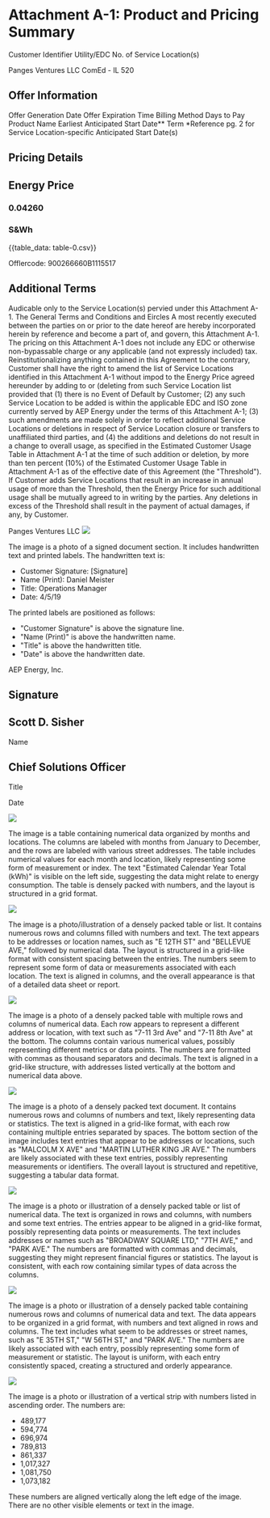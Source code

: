 # Attachment A-1: Product and Pricing Summary 

Customer Identifier
Utility/EDC
No. of Service Location(s)

Panges Ventures LLC
ComEd - IL
520

## Offer Information

Offer Generation Date
Offer Expiration Time
Billing Method
Days to Pay
Product Name
Earliest Anticipated Start Date**
Term
*Reference pg. 2 for Service Location-specific Anticipated Start Date(s)

## Pricing Details

## Energy Price

### 0.04260

### S\&Wh

{{table_data: table-0.csv}}

Offlercode: 900266660B1115517

## Additional Terms

Audicable only to the Service Location(s) pervied under this Attachment A-1.
The General Terms and Conditions and Eircles A most recently executed between the parties on or prior to the date hereof are hereby incorporated herein by reference and become a part of, and govern, this Attachment A-1. The pricing on this Attachment A-1 does not include any EDC or otherwise non-bypassable charge or any applicable (and not expressly included) tax.
Reinstitutionalizing anything contained in this Agreement to the contrary, Customer shall have the right to amend the list of Service Locations identified in this Attachment A-1 without impod to the Energy Price agreed hereunder by adding to or (deleting from such Service Location list provided that (1) there is no Event of Default by Customer; (2) any such Service Location to be added is within the applicable EDC and ISO zone currently served by AEP Energy under the terms of this Attachment A-1; (3) such amendments are made solely in order to reflect additional Service Locations or deletions in respect of Service Location closure or transfers to unaffiliated third parties, and (4) the additions and deletions do not result in a change to overall usage, as specified in the Estimated Customer Usage Table in Attachment A-1 at the time of such addition or deletion, by more than ten percent (10\%) of the Estimated Customer Usage Table in Attachment A-1 as of the effective date of this Agreement (the "Threshold"). If Customer adds Service Locations that result in an increase in annual usage of more than the Threshold, then the Energy Price for such additional usage shall be mutually agreed to in writing by the parties. Any deletions in excess of the Threshold shall result in the payment of actual damages, if any, by Customer.

Panges Ventures LLC
![](images/img-0.jpeg)

The image is a photo of a signed document section. It includes handwritten text and printed labels. The handwritten text is:

- Customer Signature: [Signature]
- Name (Print): Daniel Meister
- Title: Operations Manager
- Date: 4/5/19

The printed labels are positioned as follows:

- "Customer Signature" is above the signature line.
- "Name (Print)" is above the handwritten name.
- "Title" is above the handwritten title.
- "Date" is above the handwritten date.

AEP Energy, Inc.

## Signature

## Scott D. Sisher

Name

## Chief Solutions Officer

Title

Date

![](images/img-1.jpeg)

The image is a table containing numerical data organized by months and locations. The columns are labeled with months from January to December, and the rows are labeled with various street addresses. The table includes numerical values for each month and location, likely representing some form of measurement or index. The text "Estimated Calendar Year Total (kWh)" is visible on the left side, suggesting the data might relate to energy consumption. The table is densely packed with numbers, and the layout is structured in a grid format.

![](images/img-2.jpeg)

The image is a photo/illustration of a densely packed table or list. It contains numerous rows and columns filled with numbers and text. The text appears to be addresses or location names, such as "E 12TH ST" and "BELLEVUE AVE," followed by numerical data. The layout is structured in a grid-like format with consistent spacing between the entries. The numbers seem to represent some form of data or measurements associated with each location. The text is aligned in columns, and the overall appearance is that of a detailed data sheet or report.

![](images/img-3.jpeg)

The image is a photo of a densely packed table with multiple rows and columns of numerical data. Each row appears to represent a different address or location, with text such as "7-11 3rd Ave" and "7-11 8th Ave" at the bottom. The columns contain various numerical values, possibly representing different metrics or data points. The numbers are formatted with commas as thousand separators and decimals. The text is aligned in a grid-like structure, with addresses listed vertically at the bottom and numerical data above.

![](images/img-4.jpeg)

The image is a photo of a densely packed text document. It contains numerous rows and columns of numbers and text, likely representing data or statistics. The text is aligned in a grid-like format, with each row containing multiple entries separated by spaces. The bottom section of the image includes text entries that appear to be addresses or locations, such as "MALCOLM X AVE" and "MARTIN LUTHER KING JR AVE." The numbers are likely associated with these text entries, possibly representing measurements or identifiers. The overall layout is structured and repetitive, suggesting a tabular data format.

![](images/img-5.jpeg)

The image is a photo or illustration of a densely packed table or list of numerical data. The text is organized in rows and columns, with numbers and some text entries. The entries appear to be aligned in a grid-like format, possibly representing data points or measurements. The text includes addresses or names such as "BROADWAY SQUARE LTD," "7TH AVE," and "PARK AVE." The numbers are formatted with commas and decimals, suggesting they might represent financial figures or statistics. The layout is consistent, with each row containing similar types of data across the columns.

![](images/img-6.jpeg)

The image is a photo or illustration of a densely packed table containing numerous rows and columns of numerical data and text. The data appears to be organized in a grid format, with numbers and text aligned in rows and columns. The text includes what seem to be addresses or street names, such as "E 35TH ST," "W 56TH ST," and "PARK AVE." The numbers are likely associated with each entry, possibly representing some form of measurement or statistic. The layout is uniform, with each entry consistently spaced, creating a structured and orderly appearance.

![](images/img-7.jpeg)

The image is a photo or illustration of a vertical strip with numbers listed in ascending order. The numbers are:

- 489,177
- 594,774
- 696,974
- 789,813
- 861,337
- 1,017,327
- 1,081,750
- 1,073,182

These numbers are aligned vertically along the left edge of the image. There are no other visible elements or text in the image.
